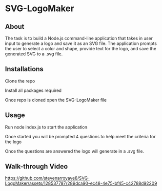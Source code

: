 # SVG-LogoMaker
## About 
The task is to build a Node.js command-line application that takes in user input to generate a logo and save it as an SVG file. The application prompts the user to select a color and shape, provide text for the logo, and save the generated SVG to a .svg file.

## Installations
Clone the repo

Install all packages required

Once repo is cloned open the SVG-LogoMaker file

## Usage 
Run node index.js to start the application 

Once started you will be prompted 4 questions to help meet the criteria for the logo

Once the questions are answered the logo will generate in a .svg file.
## Walk-through Video


https://github.com/stevenarroyave8/SVG-LogoMaker/assets/128537787/289dca90-ec48-4e75-bf45-c42788d92209

